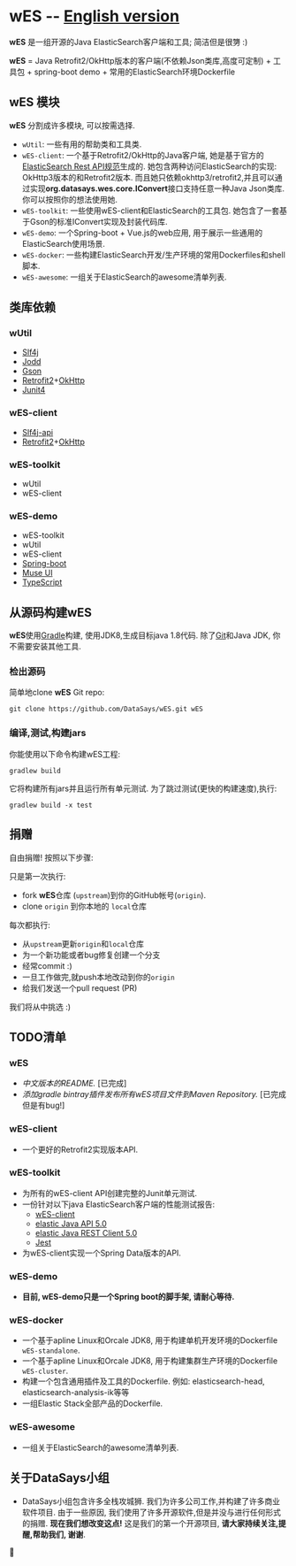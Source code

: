 wES -- [English version](https://github.com/DataSays/wES/blob/master/README.md)
====

**wES** 是一组开源的Java ElasticSearch客户端和工具; 简洁但是很勥 :)

**wES** = Java Retrofit2/OkHttp版本的客户端(不依赖Json类库,高度可定制) + 工具包 + spring-boot demo + 常用的ElasticSearch环境Dockerfile

## wES 模块

**wES** 分割成许多模块, 可以按需选择.
+ `wUtil`: 一些有用的帮助类和工具类.
+ `wES-client`: 一个基于Retrofit2/OkHttp的Java客户端, 她是基于官方的[ElasticSearch Rest API规范](https://github.com/elastic/elasticsearch/tree/master/rest-api-spec)生成的. 她包含两种访问ElasticSearch的实现: OkHttp3版本的和Retrofit2版本. 而且她只依赖okhttp3/retrofit2,并且可以通过实现**org.datasays.wes.core.IConvert**接口支持任意一种Java Json类库. 你可以按照你的想法使用她.
+ `wES-toolkit`: 一些使用wES-client和ElasticSearch的工具包. 她包含了一套基于Gson的标准IConvert实现及封装代码库.
+ `wES-demo`: 一个Spring-boot + Vue.js的web应用, 用于展示一些通用的ElasticSearch使用场景.
+ `wES-docker`: 一些构建ElasticSearch开发/生产环境的常用Dockerfiles和shell脚本.
+ `wES-awesome`: 一组关于ElasticSearch的awesome清单列表.

## 类库依赖
### wUtil
+ [Slf4j](http://www.slf4j.org)
+ [Jodd](http://jodd.org/)
+ [Gson](https://github.com/google/gson)
+ [Retrofit2](https://github.com/square/retrofit)+[OkHttp](https://github.com/square/okhttp)
+ [Junit4](http://junit.org/)

### wES-client
+ [Slf4j-api](http://www.slf4j.org)
+ [Retrofit2](https://github.com/square/retrofit)+[OkHttp](https://github.com/square/okhttp)

### wES-toolkit
+ wUtil
+ wES-client

### wES-demo
+ wES-toolkit
+ wUtil
+ wES-client
+ [Spring-boot](http://projects.spring.io/spring-boot/)
+ [Muse UI](https://github.com/museui/muse-ui)
+ [TypeScript](http://www.typescriptlang.org/)

## 从源码构建wES

**wES**使用[Gradle](http://gradle.org/)构建, 使用JDK8,生成目标java 1.8代码. 除了[Git](http://help.github.com/set-up-git-redirect)和Java JDK, 你不需要安装其他工具.

### 检出源码

简单地clone **wES** Git repo:

    git clone https://github.com/DataSays/wES.git wES

### 编译,测试,构建jars

你能使用以下命令构建wES工程:

    gradlew build

它将构建所有jars并且运行所有单元测试.
为了跳过测试(更快的构建速度),执行:

    gradlew build -x test

## 捐赠

自由捐赠! 按照以下步骤:

只是第一次执行:

+ fork **wES**仓库 (`upstream`)到你的GitHub帐号(`origin`).
+ clone `origin` 到你本地的 `local`仓库

每次都执行:

+ 从`upstream`更新`origin`和`local`仓库
+ 为一个新功能或者bug修复创建一个分支
+ 经常commit :)
+ 一旦工作做完,就push本地改动到你的`origin`
+ 给我们发送一个pull request (PR)

我们将从中挑选 :)

## TODO清单
### wES
+ _中文版本的README._ [已完成]
+ _添加gradle bintray插件发布所有wES项目文件到Maven Repository._ [已完成但是有bug!]

### wES-client
+ 一个更好的Retrofit2实现版本API.

### wES-toolkit
+ 为所有的wES-client API创建完整的Junit单元测试.
+ 一份针对以下java ElasticSearch客户端的性能测试报告:
    - [wES-client](https://github.com/DataSays/wES)
    - [elastic Java API 5.0](https://www.elastic.co/guide/en/elasticsearch/client/java-api/current/index.html)
    - [elastic Java REST Client 5.0](https://www.elastic.co/guide/en/elasticsearch/client/java-rest/current/index.html)
    - [Jest](https://github.com/searchbox-io/Jest) 
+ 为wES-client实现一个Spring Data版本的API.

### wES-demo
+ **目前, wES-demo只是一个Spring boot的脚手架, 请耐心等待.**

### wES-docker
+ 一个基于apline Linux和Orcale JDK8, 用于构建单机开发环境的Dockerfile `wES-standalone`.
+ 一个基于apline Linux和Orcale JDK8, 用于构建集群生产环境的Dockerfile `wES-cluster`.
+ 构建一个包含通用插件及工具的Dockerfile. 例如: elasticsearch-head, elasticsearch-analysis-ik等等
+ 一组Elastic Stack全部产品的Dockerfile.

### wES-awesome
+ 一组关于ElasticSearch的awesome清单列表.

## 关于DataSays小组
+ DataSays小组包含许多全栈攻城狮. 我们为许多公司工作,并构建了许多商业软件项目. 由于一些原因, 我们使用了许多开源软件,但是并没与进行任何形式的捐赠. **现在我们想改变这点!** 这是我们的第一个开源项目, **请大家持续关注,提醒,帮助我们, 谢谢**.

:rocket: